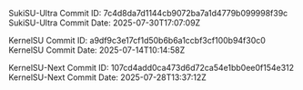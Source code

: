 SukiSU-Ultra Commit ID: 7c4d8da7d1144cb9072ba7a1d4779b099998f39c
SukiSU-Ultra Commit Date: 2025-07-30T17:07:09Z

KernelSU Commit ID: a9df9c3e17cf1d50b6b6a1ccbf3cf100b94f30c0
KernelSU Commit Date: 2025-07-14T10:14:58Z

KernelSU-Next Commit ID: 107cd4add0ca473d6d72ca54e1bb0ee0f154e312
KernelSU-Next Commit Date: 2025-07-28T13:37:12Z

